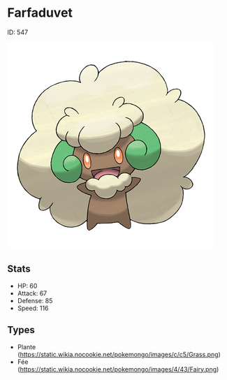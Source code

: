 # Farfaduvet


ID: 547

![](https://raw.githubusercontent.com/PokeAPI/sprites/master/sprites/pokemon/other/official-artwork/547.png "Farfaduvet")

## Stats


 - HP: 60
 - Attack: 67
 - Defense: 85
 - Speed: 116

## Types


 - Plante (https://static.wikia.nocookie.net/pokemongo/images/c/c5/Grass.png)
 - Fée (https://static.wikia.nocookie.net/pokemongo/images/4/43/Fairy.png)
